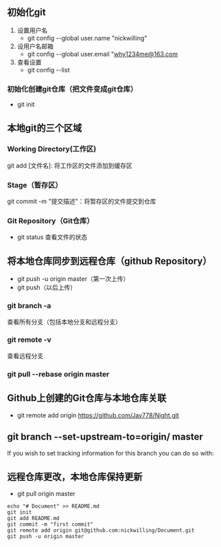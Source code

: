 ## 初始化git
1. 设置用户名
	- git config --global user.name "nickwilling"
2. 设用户名邮箱
	- git config --global user.email "why1234me@163.com
3. 查看设置
	- git config --list
### 初始化创建git仓库（把文件变成git仓库）
- git init
## 本地git的三个区域

### Working Directory(工作区) 
git add [文件名]: 将工作区的文件添加到缓存区

### Stage（暂存区）
git commit -m "提交描述"：将暂存区的文件提交到仓库

### Git Repository（Git仓库）

- git status 查看文件的状态

## 将本地仓库同步到远程仓库（github Repository）
- git push -u origin master（第一次上传）
- git push（以后上传）

### git branch -a
查看所有分支（包括本地分支和远程分支）
### git remote -v
查看远程分支

### git pull --rebase origin master

## Github上创建的Git仓库与本地仓库关联
- git remote add origin https://github.com/Jay778/Night.git

##  git branch --set-upstream-to=origin/<branch> master

If you wish to set tracking information for this branch you can do so with:


## 远程仓库更改，本地仓库保持更新
- git pull origin master

 

```shell
echo "# Document" >> README.md
git init
git add README.md
git commit -m "first commit"
git remote add origin git@github.com:nickwilling/Document.git
git push -u origin master
```

